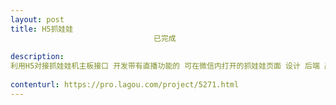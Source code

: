 ```yaml
---                
layout: post       
title: H5抓娃娃
                                已完成
           
description: 
利用H5对接抓娃娃机主板接口 开发带有直播功能的 可在微信内打开的抓娃娃页面 设计 后端 产品 均已到位 只需要一名前端 要求H5开发熟练 有微信内页面或是小程序开发经验
     
contenturl: https://pro.lagou.com/project/5271.html      
---                 
```

